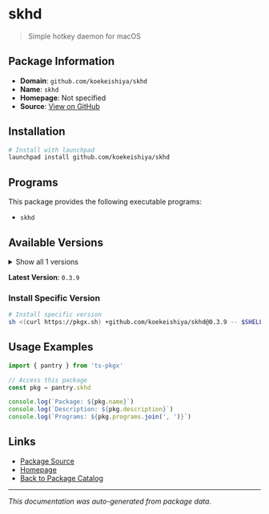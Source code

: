 # skhd

>  Simple hotkey daemon for macOS

## Package Information

- **Domain**: `github.com/koekeishiya/skhd`
- **Name**: `skhd`
- **Homepage**: Not specified
- **Source**: [View on GitHub](https://github.com/pkgxdev/pantry/tree/main/projects/github.com/koekeishiya/skhd/package.yml)

## Installation

```bash
# Install with launchpad
launchpad install github.com/koekeishiya/skhd
```

## Programs

This package provides the following executable programs:

- `skhd`

## Available Versions

<details>
<summary>Show all 1 versions</summary>

- `0.3.9`

</details>

**Latest Version**: `0.3.9`

### Install Specific Version

```bash
# Install specific version
sh <(curl https://pkgx.sh) +github.com/koekeishiya/skhd@0.3.9 -- $SHELL -i
```

## Usage Examples

```typescript
import { pantry } from 'ts-pkgx'

// Access this package
const pkg = pantry.skhd

console.log(`Package: ${pkg.name}`)
console.log(`Description: ${pkg.description}`)
console.log(`Programs: ${pkg.programs.join(', ')}`)
```

## Links

- [Package Source](https://github.com/pkgxdev/pantry/tree/main/projects/github.com/koekeishiya/skhd/package.yml)
- [Homepage](#)
- [Back to Package Catalog](../../../package-catalog.md)

---

*This documentation was auto-generated from package data.*

